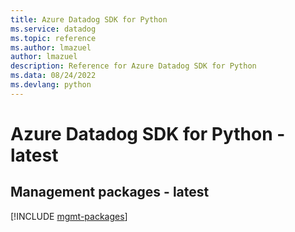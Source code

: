 ```yaml
---
title: Azure Datadog SDK for Python
ms.service: datadog
ms.topic: reference
ms.author: lmazuel
author: lmazuel
description: Reference for Azure Datadog SDK for Python
ms.data: 08/24/2022
ms.devlang: python
---
```

# Azure Datadog SDK for Python - latest

## Management packages - latest
[!INCLUDE [mgmt-packages](datadog-mgmt-index.md)]
